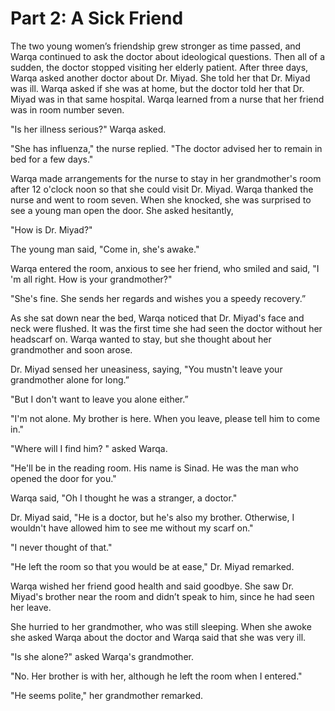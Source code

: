 Part 2: A Sick Friend
=====================

The two young women’s friendship grew stronger as time passed, and Warqa
continued to ask the doctor about ideological questions. Then all of a
sudden, the doctor stopped visiting her elderly patient. After three
days, Warqa asked another doctor about Dr. Miyad. She told her that Dr.
Miyad was ill. Warqa asked if she was at home, but the doctor told her
that Dr. Miyad was in that same hospital. Warqa learned from a nurse
that her friend was in room number seven.

"Is her illness serious?" Warqa asked.

"She has influenza," the nurse replied. "The doctor advised her to
remain in bed for a few days."

Warqa made arrangements for the nurse to stay in her grandmother's room
after 12 o'clock noon so that she could visit Dr. Miyad. Warqa thanked
the nurse and went to room seven. When she knocked, she was surprised to
see a young man open the door. She asked hesitantly,

"How is Dr. Miyad?"

The young man said, "Come in, she's awake."

Warqa entered the room, anxious to see her friend, who smiled and said,
"I 'm all right. How is your grandmother?"

"She's fine. She sends her regards and wishes you a speedy recovery.”

As she sat down near the bed, Warqa noticed that Dr. Miyad's face and
neck were flushed. It was the first time she had seen the doctor without
her headscarf on. Warqa wanted to stay, but she thought about her
grandmother and soon arose.

Dr. Miyad sensed her uneasiness, saying, "You mustn't leave your
grandmother alone for long.”

"But I don't want to leave you alone either.”

"I'm not alone. My brother is here. When you leave, please tell him to
come in."

"Where will I find him? " asked Warqa.

"He'll be in the reading room. His name is Sinad. He was the man who
opened the door for you."

Warqa said, "Oh I thought he was a stranger, a doctor."

Dr. Miyad said, "He is a doctor, but he's also my brother. Otherwise, I
wouldn't have allowed him to see me without my scarf on."

"I never thought of that."

"He left the room so that you would be at ease," Dr. Miyad remarked.

Warqa wished her friend good health and said goodbye. She saw Dr.
Miyad's brother near the room and didn’t speak to him, since he had seen
her leave.

She hurried to her grandmother, who was still sleeping. When she awoke
she asked Warqa about the doctor and Warqa said that she was very ill.

"Is she alone?" asked Warqa's grandmother.

"No. Her brother is with her, although he left the room when I entered."

"He seems polite," her grandmother remarked.


